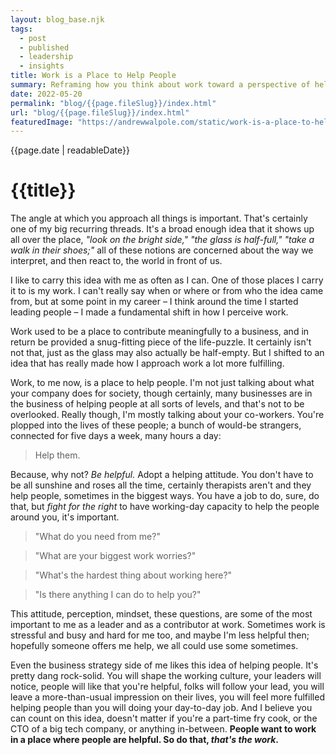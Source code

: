 ```yaml
---
layout: blog_base.njk
tags: 
  - post
  - published
  - leadership
  - insights
title: Work is a Place to Help People
summary: Reframing how you think about work toward a perspective of helping the folks around you can spread positive change at multiple levels. 
date: 2022-05-20
permalink: "blog/{{page.fileSlug}}/index.html"
url: "blog/{{page.fileSlug}}/index.html"
featuredImage: "https://andrewwalpole.com/static/work-is-a-place-to-help-people.png"
---
```


{{page.date | readableDate}}
# {{title}}

The angle at which you approach all things is important. That's certainly one of my big recurring threads. It's a broad enough idea that it shows up all over the place, *"look on the bright side,"* *"the glass is half-full,"* *"take a walk in their shoes;"* all of these notions are concerned about the way we interpret, and then react to, the world in front of us.

I like to carry this idea with me as often as I can. One of those places I carry it to is my work. I can't really say when or where or from who the idea came from, but at some point in my career – I think around the time I started leading people – I made a fundamental shift in how I perceive work.

Work used to be a place to contribute meaningfully to a business, and in return be provided a snug-fitting piece of the life-puzzle. It certainly isn't not that, just as the glass may also actually be half-empty. But I shifted to an idea that has really made how I approach work a lot more fulfilling.

Work, to me now, is a place to help people. I'm not just talking about what your company does for society, though certainly, many businesses are in the business of helping people at all sorts of levels, and that's not to be overlooked. Really though, I'm mostly talking about your co-workers. You're plopped into the lives of these people; a bunch of would-be strangers, connected for five days a week, many hours a day:

> Help them.

Because, why not? *Be helpful.* Adopt a helping attitude. You don't have to be all sunshine and roses all the time, certainly therapists aren't and they help people, sometimes in the biggest ways. You have a job to do, sure, do that, but *fight for the right* to have working-day capacity to help the people around you, it's important.

> "What do you need from me?"

> "What are your biggest work worries?"

> "What's the hardest thing about working here?"

> "Is there anything I can do to help you?"

This attitude, perception, mindset, these questions, are some of the most important to me as a leader and as a contributor at work. Sometimes work is stressful and busy and hard for me too, and maybe I'm less helpful then; hopefully someone offers me help, we all could use some sometimes.

Even the business strategy side of me likes this idea of helping people. It's pretty dang rock-solid. You will shape the working culture, your leaders will notice, people will like that you're helpful, folks will follow your lead, you will leave a more-than-usual impression on their lives, you will feel more fulfilled helping people than you will doing your day-to-day job. And I believe you can count on this idea, doesn't matter if you're a part-time fry cook, or the CTO of a big tech company, or anything in-between. **People want to work in a place where people are helpful. So do that, *that's the work*.**